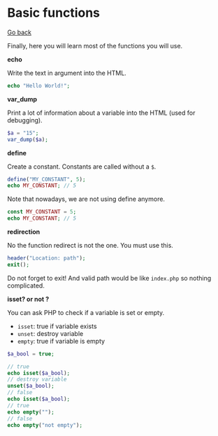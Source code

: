 # Basic functions

[Go back](..)

Finally, here you will learn most of the functions
you will use.

**echo**

Write the text in argument into the HTML.

```php
echo "Hello World!";
```

<div class="sr"></div>

**var_dump**

Print a lot of information about a variable
into the HTML (used for debugging).

```php
$a = "15";
var_dump($a);
```

<div class="sr"></div>

**define**

Create a constant. Constants are called without
a ``$``.

```php
define("MY_CONSTANT", 5);
echo MY_CONSTANT; // 5
```

Note that nowadays, we are not using define anymore.

```php
const MY_CONSTANT = 5;
echo MY_CONSTANT; // 5
```

<div class="sr"></div>

**redirection**

No the function redirect is not the one. You must
use this.

```php
header("Location: path");
exit();
```

Do not forget to exit! And valid path would be like
``index.php`` so nothing complicated.

<div class="sr"></div>

**isset? or not ?**

You can ask PHP to check if a variable is set 
or empty.

* ``isset``: true if variable exists
* ``unset``: destroy variable
* ``empty``: true if variable is empty

```php
$a_bool = true;

// true
echo isset($a_bool);
// destroy variable
unset($a_bool);
// false
echo isset($a_bool);
// true
echo empty("");
// false
echo empty("not empty");
```

